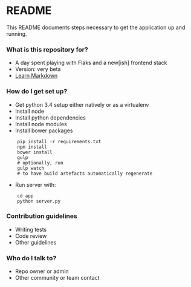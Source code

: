 # README #

This README documents steps necessary to get the application up and running.

### What is this repository for? ###

* A day spent playing with Flaks and a new[ish] frontend stack
* Version: very beta
* [Learn Markdown](https://bitbucket.org/tutorials/markdowndemo)

### How do I get set up? ###

* Get python 3.4 setup either natively or as a virtualenv
* Install node
* Install python dependencies
* Install node modules
* Install bower packages

~~~~
    pip install -r requirements.txt
    npm install
    bower install
    gulp
    # optionally, run
    gulp watch
    # to have build artefacts automatically regenerate
~~~~

* Run server with:

~~~~
    cd app
    python server.py
~~~~

### Contribution guidelines ###

* Writing tests
* Code review
* Other guidelines

### Who do I talk to? ###

* Repo owner or admin
* Other community or team contact